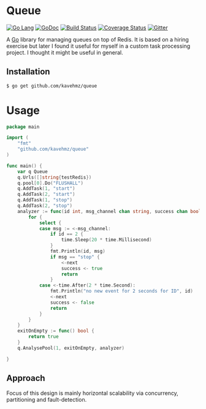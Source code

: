 Queue
=========
[![Go Lang](http://kavehmz.github.io/static/gopher/gopher-front.svg)](https://golang.org/)
[![GoDoc](https://godoc.org/github.com/kavehmz/queue?status.svg)](https://godoc.org/github.com/kavehmz/queue)
[![Build Status](https://travis-ci.org/kavehmz/queue.svg?branch=master)](https://travis-ci.org/kavehmz/queue)
[![Coverage Status](https://coveralls.io/repos/kavehmz/queue/badge.svg?branch=master&service=github)](https://coveralls.io/github/kavehmz/queue?branch=master)
[![Gitter](https://badges.gitter.im/Join%20Chat.svg)](https://gitter.im/kavehmz/queue)

A [Go](http://golang.org) library for managing queues on top of Redis. 
It is based on a hiring exercise but later I found it useful for myself in a custom task processing project. 
I thought it might be useful in general.


## Installation

```bash
$ go get github.com/kavehmz/queue
```

# Usage

```go
package main

import (
	"fmt"
	"github.com/kavehmz/queue"
)

func main() {
	var q Queue
	q.Urls([]string{testRedis})
	q.pool[0].Do("FLUSHALL")
	q.AddTask(1, "start")
	q.AddTask(2, "start")
	q.AddTask(1, "stop")
	q.AddTask(2, "stop")
	analyzer := func(id int, msg_channel chan string, success chan bool, next chan bool) {
		for {
			select {
			case msg := <-msg_channel:
				if id == 2 {
					time.Sleep(20 * time.Millisecond)
				}
				fmt.Println(id, msg)
				if msg == "stop" {
					<-next
					success <- true
					return
				}
			case <-time.After(2 * time.Second):
				fmt.Println("no new event for 2 seconds for ID", id)
				<-next
				success <- false
				return
			}
		}
	}
	exitOnEmpty := func() bool {
		return true
	}
	q.AnalysePool(1, exitOnEmpty, analyzer)

}
```

## Approach

Focus of this design is mainly horizontal scalability via concurrency, partitioning and fault-detection.
